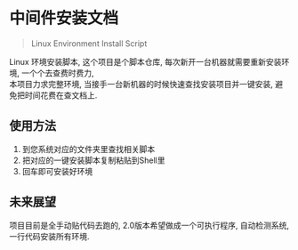 # 中间件安装文档

> Linux Environment Install Script  

Linux 环境安装脚本, 这个项目是个脚本仓库, 每次新开一台机器就需要重新安装环境, 一个个去查费时费力,  
本项目力求完整环境, 当接手一台新机器的时候快速查找安装项目并一键安装, 避免把时间花费在查文档上.

## 使用方法

1. 到您系统对应的文件夹里查找相关脚本
2. 把对应的一键安装脚本复制粘贴到Shell里
3. 回车即可安装好环境

## 未来展望

项目目前是全手动贴代码去跑的, 2.0版本希望做成一个可执行程序, 自动检测系统, 一行代码安装所有环境.
